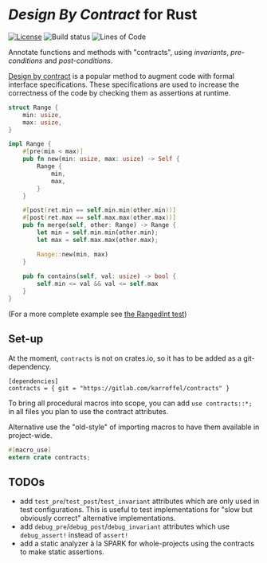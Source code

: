 # *Design By Contract* for Rust

[![License][license]][LICENSE]
![Build status][build]
![Lines of Code][loc]

[license]: https://img.shields.io/badge/license-MPL%202.0-blue.svg
[build]: https://gitlab.com/karroffel/contracts/badges/master/build.svg
[loc]: https://tokei.rs/b1/gitlab/karroffel/contracts?category=code

Annotate functions and methods with "contracts", using *invariants*, *pre-conditions* and *post-conditions*.

[Design by contract][dbc] is a popular method to augment code with formal interface specifications.
These specifications are used to increase the correctness of the code by checking them as assertions at runtime.

[dbc]: https://en.wikipedia.org/wiki/Design_by_contract

```rust
struct Range {
    min: usize,
    max: usize,
}

impl Range {
    #[pre(min < max)]
    pub fn new(min: usize, max: usize) -> Self {
        Range {
            min,
            max,
        }
    }

    #[post(ret.min == self.min.min(other.min))]
    #[post(ret.max == self.max.max(other.max))]
    pub fn merge(self, other: Range) -> Range {
        let min = self.min.min(other.min);
        let max = self.max.max(other.max);

        Range::new(min, max)
    }
    
    pub fn contains(self, val: usize) -> bool {
        self.min <= val && val <= self.max
    }
}
```

(For a more complete example see [the RangedInt test][rit])

[rit]: tests/ranged_int.rs

## Set-up

At the moment, `contracts` is not on crates.io, so it has to be added as a git-dependency.

```
[dependencies]
contracts = { git = "https://gitlab.com/karroffel/contracts" }
```

To bring all procedural macros into scope, you can add `use contracts::*;` in all files you plan
to use the contract attributes.

Alternative use the "old-style" of importing macros to have them available in project-wide.

```rust
#[macro_use]
extern crate contracts;
```

## TODOs

 - add `test_pre`/`test_post`/`test_invariant` attributes which are only used in test configurations.
   This is useful to test implementations for "slow but obviously correct" alternative implementations.
 - add `debug_pre`/`debug_post`/`debug_invariant` attributes which use `debug_assert!` instead of `assert!`
 - add a static analyzer à la SPARK for whole-projects using the contracts to make static assertions.